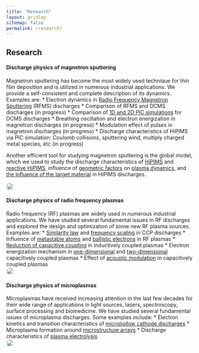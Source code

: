 ```yaml
---
title: "Research"
layout: gridlay
sitemap: false
permalink: /research/
---
```


<!-- <style> -->
<!-- iframe { -->
<!--   height: 100%; -->
<!--   width: 175px !important; -->
<!--   display: inline; -->
<!--   vertical-align:middle; -->
<!--   margin:0px !important; -->
<!--   padding:0px !important; -->
<!--   width: 175px; -->
<!--   display: inline; -->
<!--   vertical-align:middle; -->
<!--   border: 1px solid red; -->
<!-- } -->
<!-- .col-md-3 { -->
<!--   margin:0px !important; -->
<!--   padding:0px !important; -->
<!--   overflow:hidden; -->
<!--   display: table-cell; -->
<!--   text-align:center; -->
<!--   background: white; -->
<!--   width: 175px; -->
<!--   border: 0px solid transparent; -->
<!--   border-radius:20px; -->
<!-- } -->
<!-- </style> -->

<style>
img{
  border-radius: 10px;
}
.col-md-3 {
  margin-top:10px;
  margin-bottom:10px;
  padding:0px;
  display:block;
  overflow:hidden;
  text-align:center;
  display: table-cell;
  background: white;
  border-radius: 20px;
  height: auto;
  <!-- border: 1px solid black; -->
}
iframe {
  margin:0;
  padding:0;
  width: 175px;
  display: inline;
  vertical-align: middle;
}
</style>

  <!-- border: 5px solid red; -->
  <!-- margin-bottom:5px; -->
  <!-- margin-left:5px; -->
  <!-- float: none; -->

## Research

<div class="jumbotron">
<div class="row align-items-end">
<div class="col-md-9 col-sm-12">
 <h4>Discharge physics of magnetron sputtering</h4>
Magnetron sputtering has become the most widely used technique for thin film deposition and is utilized in numerous industrial applications.
We provide a self-consistent and complete description of its dynamics.
Examples are:
* Electron dynamics in <a href="{{ site.url }}{{ site.baseurl }}/papers/zheng20psst.pdf" target="_blank">Radio Frequency Magnetron Sputtering</a> (RFMS) discharges
* Comparison of RFMS and DCMS discharges (in progress)
* Comparison of <a href="{{ site.url }}{{ site.baseurl }}/papers/zheng21_compa_1d_2d.pdf" target="_blank">1D and 2D PIC simulations</a> for DCMS discharges
* Breathing oscillation and electron energization in magnetron discharges (in progress) 
* Modulation effect of pulses in magnetron discharges (in progress)
* Discharge characteristics of HiPIMS via PIC simulation: Coulomb collisions, sputtering wind, multiply charged metal species, etc (in progress)

Another efficient tool for studying magnetron sputtering is the global model, which we used to study the discharge characteristics of <a href="{{ site.url }}{{ site.baseurl }}/papers/zheng15_press_effec_energ_depos_cu.pdf" target="_blank">HiPIMS</a> and <a href="{{ site.url }}{{ site.baseurl }}/papers/zheng17_global_plasm_model_react_depos.pdf" target="_blank">reactive HiPIMS</a>,
influence of <a href="{{ site.url }}{{ site.baseurl }}/papers/cui19_hollow_cathod_effec_modif_time.pdf" target="_blank">geometric factors</a> on <a href="{{ site.url }}{{ site.baseurl }}/papers/cui20_nano_secon_tempor_partic_behav.pdf" target="_blank">plasma dynamics</a>,
and <a href="{{ site.url }}{{ site.baseurl }}/papers/zheng19_disch_depos_charac_high_power.pdf" target="_blank">the influence of the target material</a> in HiPIMS discharges.

</div>
<div class="col-md-3 col-sm-12" style="background-color:transparent;">
  <img src="{{ site.url }}{{ site.baseurl }}/images/research_rfms.gif" width="200%"/>
</div>
</div>
</div>


<div class="jumbotron">
<div class="row align-items-end">
<div class="col-md-9 col-sm-12">
 <h4>Discharge physics of radio frequency plasmas</h4>
Radio frequency (RF) plasmas are widely used in numerous industrial applications.
We have studied several fundamental issues in RF discharges and explored the design and optimization of some new RF plasma sources.
Examples are:
* <a href="{{ site.url }}{{ site.baseurl }}/papers/fu20_simil_law_frequen_scalin_low.pdf" target="_blank">Similarity law</a> and <a href="{{ site.url }}{{ site.baseurl }}/papers/fu20_simil_capac_radio_frequen_disch_nonloc_regim.pdf" target="_blank">frequency scaling</a> in CCP discharges
* Influence of <a href="{{ site.url }}{{ site.baseurl }}/papers/zheng20_influen_metas_atoms_low_press.pdf" target="_blank">metastable atoms</a> and <a href="{{ site.url }}{{ site.baseurl }}/papers/fu20_high_energ_ballis_elect_low.pdf" target="_blank">ballistic electrons</a> in RF plasmas
* <a href="{{ site.url }}{{ site.baseurl }}/papers/zheng19_reduc_capac_coupl_induc_coupl.pdf" target="_blank">Reduction of capacitive coupling</a> in inductively coupled plasmas
* Electron energization mechanism in <a href="{{ site.url }}{{ site.baseurl }}/papers/zheng19_enhan_ohmic_heatin_by_hall.pdf" target="_blank">one-dimensional</a> and <a href="{{ site.url }}{{ site.baseurl }}/papers/zheng20psst.pdf" target="_blank">two-dimensional</a> capacitively coupled plasmas
* Effect of <a href="{{ site.url }}{{ site.baseurl }}/papers/zheng18_acous_stand_wave_modul_capac_coupl_plasm.pdf" target="_blank">acoustic modulation</a> in capacitively coupled plasmas

</div>
<div class="col-md-3 col-sm-12" style="background-color:transparent;">
  <img src="{{ site.url }}{{ site.baseurl }}/images/ccp.jpg" width="100%"/>
</div>
</div>
</div>


<div class="jumbotron">
<div class="row align-items-end">
<div class="col-md-9 col-sm-12">
 <h4>Discharge physics of microplasmas</h4>
Microplasmas have received increasing attention in the last few decades for their wide range of applications in light sources, lasers, spectroscopy, surface processing and biomedicine.
We have studied several fundamental issues of microplasma discharges.
Some examples include:
* Electron kinetics and transition characteristics of <a href="{{ site.url }}{{ site.baseurl }}/papers/fu21_trans_charac_elect_kinet_microh_cathod_disch.pdf" target="_blank">microhollow cathode discharges</a>
* Microplasma formation around <a href="{{ site.url }}{{ site.baseurl }}/papers/fu21_trans_charac_elect_kinet_microh_cathod_disch.pdf" target="_blank">microstructure arrays</a>
* Discharge characteristics of <a href="{{ site.url }}{{ site.baseurl }}/papers/fu21_trans_charac_elect_kinet_microh_cathod_disch.pdf" target="_blank">plasma electrolysis</a>

</div>
<div class="col-md-3 col-sm-12" style="background-color:transparent;">
  <img src="{{ site.url }}{{ site.baseurl }}/images/actuator.gif" width="100%"/>
</div>
</div>
</div>


<!-- <div class="jumbotron">
<div class="row align-items-end">
<div class="col-md-9 col-sm-12">
 <h4>Similarity law in plasma discharges</h4>
 To be completed.

</div>
<div class="col-md-3 col-sm-12" style="background-color:transparent;">
  <img src="{{ site.url }}{{ site.baseurl }}/images/similarity.jpg" width="100%"/>
</div>
</div>
</div> -->